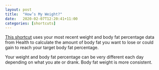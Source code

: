 ```yaml
---
layout: post
title:  "How’s My Weight?"
date:   2020-02-07T12:20:41+11:00
categories: [shortcuts]
---
```


[This shortcut][] uses your most recent weight and body fat percentage data from Health to calculate the amount of body fat you want to lose or could gain to reach your target body fat percentage.

[This shortcut]: https://www.icloud.com/shortcuts/9259801a4a0e43ef8bacf101188c20d6

Your weight and body fat percentage can be very different each day depending on what you ate or drank.
Body fat weight is more consistent.
